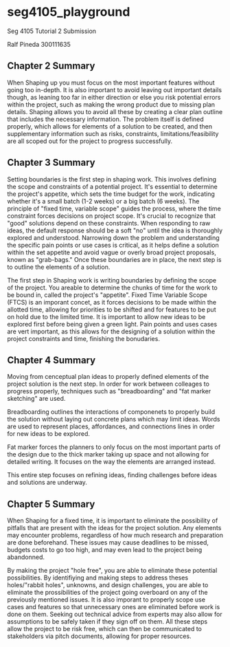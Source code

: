 # seg4105_playground
Seg 4105
Tutorial 2 Submission

Ralf Pineda 
300111635

## Chapter 2 Summary

When Shaping up you must focus on the most important features without going too in-depth. It is also important to avoid leaving out important details though, as leaning too far in either direction or else you risk potential errors within the project, such as making the wrong product due to missing plan details. Shaping allows you to avoid all these by creating a clear plan outline that includes the necessary information. The problem itself is defined properly, which allows for elements of a solution to be created, and then supplementary information such as risks, constraints, limitations/feasibility are all scoped out for the project to progress successfully.

## Chapter 3 Summary

Setting boundaries is the first step in shaping work. This involves defining the scope and constraints of a potential project. It's essential to determine the project's appetite, which sets the time budget for the work, indicating whether it's a small batch (1-2 weeks) or a big batch (6 weeks). The principle of "fixed time, variable scope" guides the process, where the time constraint forces decisions on project scope. It's crucial to recognize that "good" solutions depend on these constraints. When responding to raw ideas, the default response should be a soft "no" until the idea is thoroughly explored and understood. Narrowing down the problem and understanding the specific pain points or use cases is critical, as it helps define a solution within the set appetite and avoid vague or overly broad project proposals, known as "grab-bags." Once these boundaries are in place, the next step is to outline the elements of a solution.

The first step in Shaping work is writing boundaries by defining the scope of the project. You areable to determine the chunks of time for the work to be bound in, called the project's "appetite". Fixed Time Variable Scope (FTCS) is an imporant concet, as it forces decisions to be made within the allotted time, allowing for priorities to be shifted and for features to be put on hold due to the limited time. It is important to allow new ideas to be explored first before being given a green light. Pain points and uses cases are vert important, as this allows for the designing of a solution within the project constraints and time, finishing the bonudaries. 

## Chapter 4 Summary

Moving from cenceptual plan ideas to properly defined elements of the project solution is the next step. In order for work between colleages to progress properly, techniques such as "breadboarding" and "fat marker sketching" are used.

Breadboarding outlines the interactions of componenets to properly build the solution without laying out concrete plans which may limit ideas. Words are used to represent places, affordances, and connections lines in order for new ideas to be explored.

Fat marker forces the planners to only focus on the most important parts of the design due to the thick marker taking up space and not allowing for detailed writing. It focuses on the way the elements are arranged instead.

This entire step focuses on refining ideas, finding challenges before ideas and solutions are underway.

## Chapter 5 Summary

When Shaping for a fixed time, it is important to eliminate the possibility of pitfalls that are present with the ideas for the project solution. Any elements may encounter problems, regardless of how much research and preparation are done beforehand. These issues may cause deadlines to be missed, budgets costs to go too high, and may even lead to the project being abandonned. 

By making the project "hole free", you are able to eliminate these potential possibilities. By identifiying and making steps to address theses holes/"rabbit holes", unknowns, and design challenges, you are able to eliminate the prossibilities of the project going overboard on any of the previously mentioned issues. It is also imporant to properly scope use cases and features so that unnecessary ones are eliminated before work is done on them. Seeking out technical advice from experts may also allow for assumptions to be safely taken if they sign off on them. All these steps allow the project to be risk free, which can then be communicated to stakeholders via pitch documents, allowing for proper resources. 